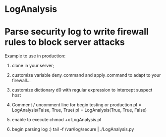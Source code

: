 # LogAnalysis
# Parse security log to write firewall rules to block server attacks

Example to use in production:

1) clone in your server;

2) customize variable deny_command and apply_command
to adapt to your firewall...

3) customize dictionary d0 with regular expression to intercept suspect host

4) Comment / uncomment line for begin testing or production
pl = LogAnalysis(False, True, True)
pl = LogAnalysis(True, True, False)

5) enable to execute
chmod +x LogAnalysis.pl

6) begin parsing log :)
tail -f /var/log/secure | ./LogAnalysis.py

